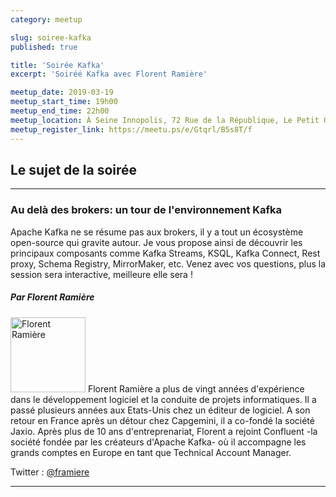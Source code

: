 ```yaml
---
category: meetup

slug: soiree-kafka
published: true

title: 'Soirée Kafka'
excerpt: 'Soiréé Kafka avec Florent Ramière'

meetup_date: 2019-03-19
meetup_start_time: 19h00
meetup_end_time: 22h00
meetup_location: À Seine Innopolis, 72 Rue de la République, Le Petit Quevilly
meetup_register_link: https://meetu.ps/e/Gtqrl/B5s8T/f
---
```


## Le sujet de la soirée

---

### Au delà des brokers: un tour de l'environnement Kafka

Apache Kafka ne se résume pas aux brokers, il y a tout un écosystème open-source qui gravite autour. Je vous propose ainsi de découvrir les principaux composants comme Kafka Streams, KSQL, Kafka Connect, Rest proxy, Schema Registry, MirrorMaker, etc.
Venez avec vos questions, plus la session sera interactive, meilleure elle sera !

##### Par Florent Ramière

<img src="/images/meetups/speakers/florent-ramiere.jpeg" alt="Florent Ramière" width="120" class="alignleft" />
Florent Ramière a plus de vingt années d'expérience dans le développement logiciel et la conduite de projets informatiques. Il a passé plusieurs années aux Etats-Unis chez un éditeur de logiciel. A son retour en France après un détour chez Capgemini, il a co-fondé la société Jaxio. Après plus de 10 ans d'entreprenariat, Florent a rejoint Confluent -la société fondée par les créateurs d'Apache Kafka- où il accompagne les grands comptes en Europe en tant que Technical Account Manager.

Twitter : [@framiere](https://twitter.com/framiere)

---
